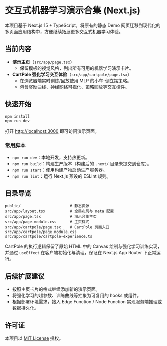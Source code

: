 # 交互式机器学习演示合集 (Next.js)

本项目基于 Next.js 15 + TypeScript，将原有的静态 Demo 网页迁移到现代化的多页面应用结构中，方便继续拓展更多交互式机器学习体验。

## 当前内容

- **演示主页**（`src/app/page.tsx`）
  - 保留模板的视觉风格，列出所有可用的机器学习演示卡片。
- **CartPole 强化学习交互体验**（`src/app/cartpole/page.tsx`）
  - 在浏览器端实时训练/回放使用 MLP 的小车-倒立摆策略。
  - 包含奖励曲线、神经网络可视化、策略回放等交互控件。

## 快速开始

```bash
npm install
npm run dev
```

打开 <http://localhost:3000> 即可访问演示页面。

### 常用脚本

- `npm run dev`：本地开发，支持热更新。
- `npm run build`：构建生产版本（构建后的 `.next/` 目录未提交到仓库）。
- `npm run start`：使用构建产物启动生产服务器。
- `npm run lint`：运行 Next.js 预设的 ESLint 规则。

## 目录导览

```
public/                      # 静态资源
src/app/layout.tsx           # 全局布局与 meta 配置
src/app/page.tsx             # 演示合集主页
src/app/page.module.css      # 主页样式
src/app/cartpole/page.tsx    # CartPole 页面入口
src/app/cartpole/page.module.css
src/app/cartpole/cartpole-experience.ts
```

CartPole 的执行逻辑保留了原始 HTML 中的 Canvas 绘制与强化学习训练实现，并通过 `useEffect` 在客户端初始化与清理，保证在 Next.js App Router 下正常运行。

## 后续扩展建议

- 按照主页卡片的格式继续添加新的演示页面。
- 将强化学习的超参数、训练曲线等抽象为可复用的 hooks 或组件。
- 根据部署环境需求，接入 Edge Function / Node Function 实现服务端推理或数据持久化。

## 许可证

本项目以 [MIT License](./LICENSE) 授权。

